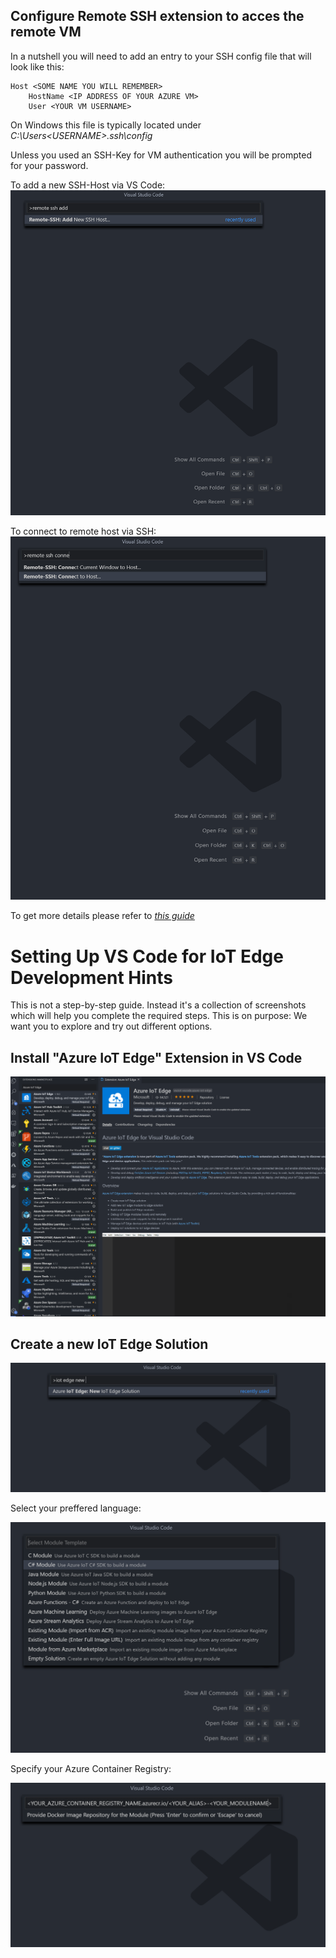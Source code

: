 ## Configure Remote SSH extension to acces the remote VM
In a nutshell you will need to add an entry to your SSH config file that will look like this:

```
Host <SOME NAME YOU WILL REMEMBER>
    HostName <IP ADDRESS OF YOUR AZURE VM>
    User <YOUR VM USERNAME>
```

On Windows this file is typically located under *C:\Users\<USERNAME>\.ssh\config*

Unless you used an SSH-Key for VM authentication you will be prompted for your password.

To add a new SSH-Host via VS Code:
![Add new SSH Host in VS Code](images/vs_code_add_ssh_host.PNG)

To connect to remote host via SSH:
![Connect to remote host through VS Code](images/vs_code_connect_to_ssh_host.PNG)

To get more details please refer to *[this guide](https://code.visualstudio.com/blogs/2019/07/25/remote-ssh)* 

# Setting Up VS Code for IoT Edge Development Hints #
This is not a step-by-step guide. Instead it's a collection of screenshots which will help you complete the required steps.
This is on purpose: We want you to explore and try out different options.

## Install "Azure IoT Edge" Extension in VS Code
![Search for IoT Edge on Ubuntu](images/vs_code_iotedge_ext.PNG)

## Create a new IoT Edge Solution
![Create new IoT Edge Solution](images/vs_code_new_iot_edge_solution.PNG)

Select your preffered language:

![Select language for IoT Edge module](images/vs_code_module_language_selection.PNG)

Specify your Azure Container Registry:

![Specify ACR settings](images/vs_code_acr_setting.PNG)
